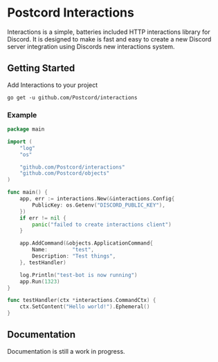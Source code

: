 # Postcord Interactions

Interactions is a simple, batteries included HTTP interactions library for Discord.  It is designed to make is fast and easy to create a new Discord server integration using Discords new interactions system.

## Getting Started

Add Interactions to your project
```
go get -u github.com/Postcord/interactions
```

### Example

```go
package main

import (
    "log"
    "os"

    "github.com/Postcord/interactions"
    "github.com/Postcord/objects"
)

func main() {
    app, err := interactions.New(&interactions.Config{
        PublicKey: os.Getenv("DISCORD_PUBLIC_KEY"),
    })
    if err != nil {
        panic("failed to create interactions client")
    }

    app.AddCommand(&objects.ApplicationCommand{
        Name:        "test",
        Description: "Test things",
    }, testHandler)

    log.Println("test-bot is now running")
    app.Run(1323)
}

func testHandler(ctx *interactions.CommandCtx) {
    ctx.SetContent("Hello world!").Ephemeral()
}
```

## Documentation

Documentation is still a work in progress.